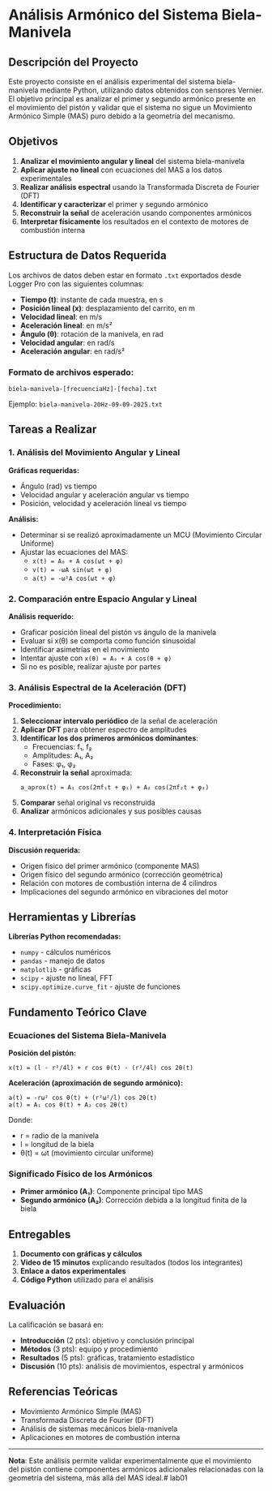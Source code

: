 # Análisis Armónico del Sistema Biela-Manivela

## Descripción del Proyecto

Este proyecto consiste en el análisis experimental del sistema biela-manivela mediante Python, utilizando datos obtenidos con sensores Vernier. El objetivo principal es analizar el primer y segundo armónico presente en el movimiento del pistón y validar que el sistema no sigue un Movimiento Armónico Simple (MAS) puro debido a la geometría del mecanismo.

## Objetivos

1. **Analizar el movimiento angular y lineal** del sistema biela-manivela
2. **Aplicar ajuste no lineal** con ecuaciones del MAS a los datos experimentales
3. **Realizar análisis espectral** usando la Transformada Discreta de Fourier (DFT)
4. **Identificar y caracterizar** el primer y segundo armónico
5. **Reconstruir la señal** de aceleración usando componentes armónicos
6. **Interpretar físicamente** los resultados en el contexto de motores de combustión interna

## Estructura de Datos Requerida

Los archivos de datos deben estar en formato `.txt` exportados desde Logger Pro con las siguientes columnas:

- **Tiempo (t)**: instante de cada muestra, en s
- **Posición lineal (x)**: desplazamiento del carrito, en m  
- **Velocidad lineal**: en m/s
- **Aceleración lineal**: en m/s²
- **Ángulo (θ)**: rotación de la manivela, en rad
- **Velocidad angular**: en rad/s
- **Aceleración angular**: en rad/s²

### Formato de archivos esperado:
```
biela-manivela-[frecuenciaHz]-[fecha].txt
```
Ejemplo: `biela-manivela-20Hz-09-09-2025.txt`

## Tareas a Realizar

### 1. Análisis del Movimiento Angular y Lineal

**Gráficas requeridas:**
- Ángulo (rad) vs tiempo
- Velocidad angular y aceleración angular vs tiempo
- Posición, velocidad y aceleración lineal vs tiempo

**Análisis:**
- Determinar si se realizó aproximadamente un MCU (Movimiento Circular Uniforme)
- Ajustar las ecuaciones del MAS:
  - `x(t) = A₀ + A cos(ωt + φ)`
  - `v(t) = -ωA sin(ωt + φ)`  
  - `a(t) = -ω²A cos(ωt + φ)`

### 2. Comparación entre Espacio Angular y Lineal

**Análisis requerido:**
- Graficar posición lineal del pistón vs ángulo de la manivela
- Evaluar si x(θ) se comporta como función sinusoidal
- Identificar asimetrías en el movimiento
- Intentar ajuste con `x(θ) = A₀ + A cos(θ + φ)`
- Si no es posible, realizar ajuste por partes

### 3. Análisis Espectral de la Aceleración (DFT)

**Procedimiento:**
1. **Seleccionar intervalo periódico** de la señal de aceleración
2. **Aplicar DFT** para obtener espectro de amplitudes
3. **Identificar los dos primeros armónicos dominantes**:
   - Frecuencias: f₁, f₂
   - Amplitudes: A₁, A₂  
   - Fases: φ₁, φ₂
4. **Reconstruir la señal** aproximada:
   ```
   a_aprox(t) = A₁ cos(2πf₁t + φ₁) + A₂ cos(2πf₂t + φ₂)
   ```
5. **Comparar** señal original vs reconstruida
6. **Analizar** armónicos adicionales y sus posibles causas

### 4. Interpretación Física

**Discusión requerida:**
- Origen físico del primer armónico (componente MAS)
- Origen físico del segundo armónico (corrección geométrica)
- Relación con motores de combustión interna de 4 cilindros
- Implicaciones del segundo armónico en vibraciones del motor

## Herramientas y Librerías

**Librerías Python recomendadas:**
- `numpy` - cálculos numéricos
- `pandas` - manejo de datos
- `matplotlib` - gráficas
- `scipy` - ajuste no lineal, FFT
- `scipy.optimize.curve_fit` - ajuste de funciones

## Fundamento Teórico Clave

### Ecuaciones del Sistema Biela-Manivela

**Posición del pistón:**
```
x(t) = (l - r²/4l) + r cos θ(t) - (r²/4l) cos 2θ(t)
```

**Aceleración (aproximación de segundo armónico):**
```
a(t) = -rω² cos θ(t) + (r²ω²/l) cos 2θ(t)
a(t) = A₁ cos θ(t) + A₂ cos 2θ(t)
```

Donde:
- r = radio de la manivela
- l = longitud de la biela  
- θ(t) = ωt (movimiento circular uniforme)

### Significado Físico de los Armónicos

- **Primer armónico (A₁)**: Componente principal tipo MAS
- **Segundo armónico (A₂)**: Corrección debida a la longitud finita de la biela

## Entregables

1. **Documento con gráficas y cálculos**
2. **Video de 15 minutos** explicando resultados (todos los integrantes)
3. **Enlace a datos experimentales**
4. **Código Python** utilizado para el análisis

## Evaluación

La calificación se basará en:
- **Introducción** (2 pts): objetivo y conclusión principal
- **Métodos** (3 pts): equipo y procedimiento
- **Resultados** (5 pts): gráficas, tratamiento estadístico
- **Discusión** (10 pts): análisis de movimientos, espectral y armónicos

## Referencias Teóricas

- Movimiento Armónico Simple (MAS)
- Transformada Discreta de Fourier (DFT)
- Análisis de sistemas mecánicos biela-manivela
- Aplicaciones en motores de combustión interna

---

**Nota**: Este análisis permite validar experimentalmente que el movimiento del pistón contiene componentes armónicos adicionales relacionadas con la geometría del sistema, más allá del MAS ideal.# lab01
